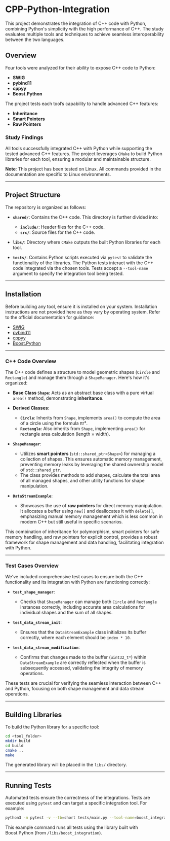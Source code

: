 
# CPP-Python-Integration

This project demonstrates the integration of C++ code with Python, combining Python's simplicity with the high performance of C++. The study evaluates multiple tools and techniques to achieve seamless interoperability between the two languages.

## Overview

Four tools were analyzed for their ability to expose C++ code to Python:

- **SWIG**
- **pybind11**
- **cppyy**
- **Boost.Python**

The project tests each tool’s capability to handle advanced C++ features:

- **Inheritance**
- **Smart Pointers**
- **Raw Pointers**

### Study Findings

All tools successfully integrated C++ with Python while supporting the tested advanced C++ features. The project leverages `CMake` to build Python libraries for each tool, ensuring a modular and maintainable structure.

**Note**: This project has been tested on Linux. All commands provided in the documentation are specific to Linux environments.

---

## Project Structure

The repository is organized as follows:

- **`shared/`**: Contains the C++ code. This directory is further divided into:
  - **`include/`**: Header files for the C++ code.
  - **`src/`**: Source files for the C++ code.
  
- **`libs/`**: Directory where `CMake` outputs the built Python libraries for each tool.

- **`tests/`**: Contains Python scripts executed via `pytest` to validate the functionality of the libraries. The Python tests interact with the C++ code integrated via the chosen tools. Tests accept a `--tool-name` argument to specify the integration tool being tested.

---

## Installation

Before building any tool, ensure it is installed on your system. Installation instructions are not provided here as they vary by operating system. Refer to the official documentation for guidance:

- [SWIG](http://www.swig.org)
- [pybind11](https://pybind11.readthedocs.io)
- [cppyy](https://cppyy.readthedocs.io)
- [Boost.Python](https://www.boost.org/doc/libs/release/libs/python/)

---

### C++ Code Overview

The C++ code defines a structure to model geometric shapes (`Circle` and `Rectangle`) and manage them through a `ShapeManager`. Here's how it's organized:

- **Base Class `Shape`**: Acts as an abstract base class with a pure virtual `area()` method, demonstrating **inheritance**. 

- **Derived Classes**:
  - **`Circle`**: Inherits from `Shape`, implements `area()` to compute the area of a circle using the formula πr².
  - **`Rectangle`**: Also inherits from `Shape`, implementing `area()` for rectangle area calculation (length × width).

- **`ShapeManager`**:
  - Utilizes **smart pointers** (`std::shared_ptr<Shape>`) for managing a collection of shapes. This ensures automatic memory management, preventing memory leaks by leveraging the shared ownership model of `std::shared_ptr`.
  - The class provides methods to add shapes, calculate the total area of all managed shapes, and other utility functions for shape manipulation.

- **`DataStreamExample`**:
  - Showcases the use of **raw pointers** for direct memory manipulation. It allocates a buffer using `new[]` and deallocates it with `delete[]`, emphasizing manual memory management which is less common in modern C++ but still useful in specific scenarios.

This combination of inheritance for polymorphism, smart pointers for safe memory handling, and raw pointers for explicit control, provides a robust framework for shape management and data handling, facilitating integration with Python.

---

### Test Cases Overview

We've included comprehensive test cases to ensure both the C++ functionality and its integration with Python are functioning correctly:

- **`test_shape_manager`**:
  - Checks that `ShapeManager` can manage both `Circle` and `Rectangle` instances correctly, including accurate area calculations for individual shapes and the sum of all shapes.

- **`test_data_stream_init`**:
  - Ensures that the `DataStreamExample` class initializes its buffer correctly, where each element should be `index * 10`.

- **`test_data_stream_modification`**:
  - Confirms that changes made to the buffer (`uint32_t*`) within `DataStreamExample` are correctly reflected when the buffer is subsequently accessed, validating the integrity of memory operations.

These tests are crucial for verifying the seamless interaction between C++ and Python, focusing on both shape management and data stream operations.

---

## Building Libraries

To build the Python library for a specific tool:

```bash
cd <tool_folder>
mkdir build
cd build
cmake ..
make
```

The generated library will be placed in the `libs/` directory.

---

## Running Tests

Automated tests ensure the correctness of the integrations. Tests are executed using `pytest` and can target a specific integration tool. For example:

```bash
python3 -m pytest -v --tb=short tests/main.py --tool-name=boost_integration
```

This example command runs all tests using the library built with Boost.Python (from `/libs/boost_integration`).
